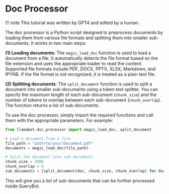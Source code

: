 # Doc Processor

!!! note
    This tutorial was written by GPT4 and edited by a human.

The doc processor is a Python script designed to preprocess documents
by loading them from various file formats
and splitting them into smaller sub-documents.
It works in two main steps:

**(1) Loading documents**:
The `magic_load_doc` function is used to load a document from a file.
It automatically detects the file format based on the file extension
and uses the appropriate loader to read the content.
Supported file formats include PDF, DOCX, PPTX, XLSX, Markdown, and IPYNB.
If the file format is not recognized, it is treated as a plain text file.

**(2) Splitting documents**:
The `split_document` function is used to split a document
into smaller sub-documents using a token text splitter.
You can specify the maximum length of each sub-document (`chunk_size`)
and the number of tokens to overlap between each sub-document (`chunk_overlap`).
The function returns a list of sub-documents.

To use the doc processor,
simply import the required functions and call them with the appropriate parameters.
For example:

```python
from llamabot.doc_processor import magic_load_doc, split_document

# Load a document from a file
file_path = "path/to/your/document.pdf"
documents = magic_load_doc(file_path)

# Split the document into sub-documents
chunk_size = 2000
chunk_overlap = 0
sub_documents = [split_document(doc, chunk_size, chunk_overlap) for doc in documents]
```

This will give you a list of sub-documents that can be further processed inside QueryBot.

